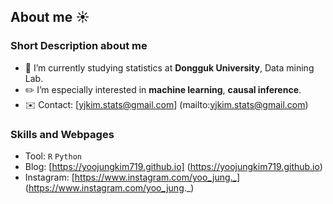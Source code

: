 ## About me :sunny:

### Short Description about me
- :school: I’m currently studying statistics at **Dongguk University**, Data mining Lab.
- :pencil2: I’m especially interested in **machine learning**, **causal inference**.
- :envelope: Contact: [yjkim.stats@gmail.com] (mailto:yjkim.stats@gmail.com)

### Skills and Webpages
- Tool: <code>R</code> <code>Python</code>
- Blog: [https://yoojungkim719.github.io] (https://yoojungkim719.github.io)
- Instagram: [https://www.instagram.com/yoo_jung._] (https://www.instagram.com/yoo_jung._)



<!--



- 🤔 I’m looking for help with ...
- 💬 Ask me about ...
- 📫 How to reach me: ...
- 😄 Pronouns: ...
- ⚡ Fun fact: ...

### :two: Education


### :three: Career


### :four: Skills


### :five: Contact


-->
